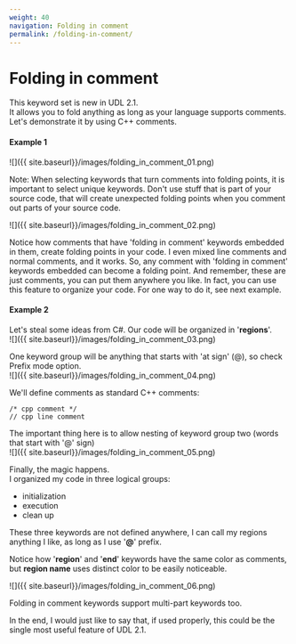 ```yaml
---
weight: 40
navigation: Folding in comment
permalink: /folding-in-comment/
---
```


Folding in comment
==================

This keyword set is new in UDL 2.1.    
It allows you to fold anything as long as your language supports comments.   
Let's demonstrate it by using C++ comments.

#### Example 1

![]({{ site.baseurl}}/images/folding_in_comment_01.png)

Note: When selecting keywords that turn comments into folding points, it is important to select unique keywords.
Don't use stuff that is part of your source code, that will create unexpected folding points when
you comment out parts of your source code.

![]({{ site.baseurl}}/images/folding_in_comment_02.png)

Notice how comments that have 'folding in comment' keywords embedded in them, create folding points in your code.
I even mixed line comments and normal comments, and it works. So, any comment with 'folding in comment' keywords
embedded can become a folding point. And remember, these are just comments,
you can put them anywhere you like. In fact, you can use this feature to organize your code.
For one way to do it, see next example.

#### Example 2

Let's steal some ideas from C#. Our code will be organized in '__regions__'.    
![]({{ site.baseurl}}/images/folding_in_comment_03.png)

One keyword group will be anything that starts with 'at sign' (@), so check Prefix mode option.     
![]({{ site.baseurl}}/images/folding_in_comment_04.png)

We'll define comments as standard C++ comments:    

    /* cpp comment */
    // cpp line comment

The important thing here is to allow nesting of keyword group two (words that start with '@' sign)    
![]({{ site.baseurl}}/images/folding_in_comment_05.png)


Finally, the magic happens.     
I organized my code in three logical groups:    

- initialization    
- execution         
- clean up          

These three keywords are not defined anywhere, I can call my regions anything I like, as long as I use '__@__' prefix.    

Notice how '__region__' and '__end__' keywords have the same color as comments,
but __region name__ uses distinct color to be easily noticeable.

![]({{ site.baseurl}}/images/folding_in_comment_06.png)

Folding in comment keywords support multi-part keywords too.    

In the end, I would just like to say that, if used properly, this could be the single most useful feature of UDL 2.1.
